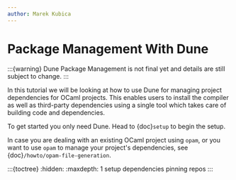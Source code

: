 ```yaml
---
author: Marek Kubica
---
```


Package Management With Dune
==================================

:::{warning}
Dune Package Management is not final yet and details are still subject to
change.
:::

In this tutorial we will be looking at how to use Dune for managing project
dependencies for OCaml projects. This enables users to install the compiler as well as third-party
dependencies using a single tool which takes care of building code and
dependencies.

To get started you only need Dune. Head to {doc}`setup` to begin the setup.

In case you are dealing with an existing OCaml project using `opam`, or you want to use `opam` to manage your project's dependencies, see {doc}`/howto/opam-file-generation`.

:::{toctree}
:hidden:
:maxdepth: 1
setup
dependencies
pinning
repos
:::
